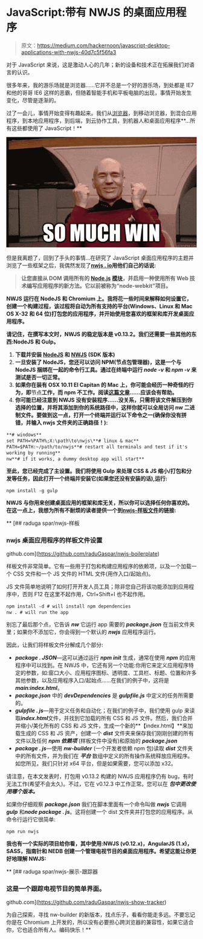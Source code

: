 # JavaScript:带有 NWJS 的桌面应用程序

> 原文：<https://medium.com/hackernoon/javascript-desktop-applications-with-nwjs-40d7c5f56fa3>

对于 JavaScript 来说，这是激动人心的几年；新的设备和技术正在拓展我们对语言的认识。

很多年来，我的游乐场就是浏览器……它并不总是一个好的游乐场，到处都是 IE7 和他的哥哥 IE6 这样的恶霸，但随着智能手机和平板电脑的出现，事情开始发生变化，尽管是逐渐的。

过了一会儿，事情开始变得有趣起来。我们从[浏览器](https://hackernoon.com/tagged/browser)，到移动浏览器，到混合应用程序，到本地应用程序，到后端，到云协作工具，到机器人和桌面应用程序**…所有这些都使用了 JavaScript！**

![](img/2b916c3f67573aad0c5f3b05d53daad3.png)

但是我离题了，回到了手头的事情…在研究了 JavaScript 桌面应用程序的主题并浏览了一些框架之后，我偶然发现了[**nwjs . io**](http://nwjs.io/)**用他们自己的话说:**

> **让您直接从 DOM 调用所有的 [Node.js](https://nodejs.org/) [模块](https://www.npmjs.org/)，并启用一种使用所有 Web 技术编写应用程序的新方法。它以前被称为“node-webkit”项目。**

**NWJS 运行在 NodeJS 和 Chromium 上。我将花一些时间来解释如何设置它，创建一个构建过程，该过程将自动为所有支持的平台(Windows、Linux 和 Mac OS X-32 和 64 位)打包您的应用程序，并开始使用您喜欢的框架和库开发桌面应用程序。**

**请记住，在撰写本文时，NWJS 的稳定版本是 v0.13.2。我们还需要一些其他的东西:NodeJS 和 Gulp。**

1.  **下载并安装 [NodeJS](https://nodejs.org) 和 [NWJS](http://nwjs.io) (SDK 版本)**
2.  **一旦安装了 NodeJS，您还可以访问 NPM(节点包管理器)，这是一个与 NodeJS 捆绑在一起的命令行工具。通过在终端中运行 ***node -v*** 和 ***npm -v*** 来测试是否一切正常。**
3.  **如果你在装有 OSX 10.11 El Capitan 的 Mac 上，你可能会经历一种奇怪的行为，即**节点**工作，而 **npm** 不工作。阅读[这篇文章](https://coolestguidesontheplanet.com/installing-node-js-on-osx-10-10-yosemite/)……应该会有帮助。**
4.  **你可能已经注意到 NWJS 没有安装程序……没关系，只需将该文件解压到你选择的位置，并将其添加到你的系统路径中，这样你就可以全局访问 **nw** 二进制文件。要做到这一点，打开一个终端并运行以下命令之一(**确保你没有拼错，并输入 nwjs 文件夹的正确路径！**):**

```
**# windows**
set PATH=%PATH%;X:\path\to\nwjs\**# linux & mac**
PATH=$PATH:~/path/to/nwjs**# restart all terminals and test if it's working by running**
nw**# if it works, a dummy desktop app will start**
```

**至此，您已经完成了主设置。我们将使用 Gulp 来处理 CSS & JS 缩小/打包和分发等任务，因此打开一个终端并安装它(如果您还没有安装的话),运行:**

```
npm install -g gulp
```

**NWJS 与你用来创建桌面应用的框架和库无关，所以你可以选择任何你喜欢的。在这一点上，我想为所有不耐烦的读者提供一个到[nwjs-样板文件](https://github.com/raduGaspar/nwjs-boilerplate)的链接:**

**[](https://github.com/raduGaspar/nwjs-boilerplate) [## raduga spar/nwjs-样板

### nwjs 桌面应用程序的样板文件设置

github.com](https://github.com/raduGaspar/nwjs-boilerplate) 

样板文件非常简单。它有一些用于打包和构建应用程序的依赖项，以及一个加载一个 CSS 文件和一个 JS 文件的 HTML 文件(用作入口/起始点)。

JS 文件简单地说明了如何打开开发人员工具；除非您自己将该功能添加到应用程序中，否则 F12 在这里不起作用，Ctrl+Shift+I 也不起作用。

```
npm install -d # will install npm dependencies
nw . # will run the app
```

别忘了最后那个点，它告诉 ***nw*** 它运行 app 需要的 ***package.json*** 在当前文件夹里；如果你不添加它，你会得到一个默认的 ***nwjs*** 应用程序运行。

因此，让我们将样板文件分解成几个部分:

*   ***package . JSON***—这可以通过运行 ***npm init*** 生成，通常在使用 ***npm*** 的应用程序中可以找到。在 NWJS 中，它还有另一个功能:你用它来定义应用程序特定的参数，如:窗口大小、应用程序图标、透明度、工具栏、标题、位置和许多其他参数，以及应用程序入口/起始点……在我们的例子中，这将是***main:index.html***。
*   ***package.json*** 中的 ***devDependencies*** 是 ***gulpfile.js*** 中定义的任务所需要的。
*   ***gulpfile . js***—用于定义任务和自动化；在我们的例子中，我们使用 gulp 来读取***index.html***文件，并找到它加载的所有 CSS 和 JS 文件。然后，我们合并并缩小/美化所有的 CSS 和 JS 文件，生成一个新的**【index.html】**来加载生成的 CSS 和 JS 资产，创建一个 ***dist*** 文件夹来保存我们刚刚创建的所有文件以及任何 ***npm 依赖项*** (样板文件中没有)和原始的 ***package.json***
*   ***package . js***—使用 ***nw-builder*** (一个开发者依赖 npm 包)读取 ***dist*** 文件夹中的所有文件，并为我们在 ***平台*** 数组中定义的所有操作系统释放应用程序。如您所见，我们只针对 x64 平台，但是如果需要，您可以添加 x32。

请注意，在本文发表时，打包用 v0.13.2 构建的 NWJS 应用程序仍有 bug，有时无法工作(希望不会太久)。不过，它在 v0.12.3 中工作正常。您可以在 ***包中更改使用哪个版本。***

如果你仔细观察 ***package.json*** 我们在脚本里面有一个命令叫做 ***nwjs*** 它调用 ***gulp*** 和***node package . js***。这将创建一个 dist 文件夹并打包您的应用程序。从命令行运行它很简单:

```
npm run nwjs
``` 

**我也有一个实际的项目给你看，其中使用:NWJS (v0.12.x)，AngularJS (1.x)，SASS，指南针和 NEDB 创建一个管理电视节目的桌面应用程序。希望这能让你更好地理解 NWJS:**

**[](https://github.com/raduGaspar/nwjs-show-tracker) [## raduga spar/nwjs-展示-跟踪器

### 这是一个跟踪电视节目的简单界面。

github.com](https://github.com/raduGaspar/nwjs-show-tracker) 

为自己探索，寻找 nw-builder 的新版本，找点乐子，看看你能走多远。不要忘记你是在 Chromium 上开发的，所以没有必要担心跨浏览器的兼容性，如果它适合你，它也适合所有人。编码快乐！**